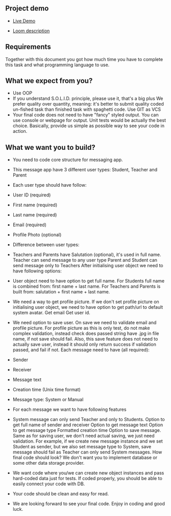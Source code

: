 ## Project demo

- [Live Demo](https://stephnna.github.io/message-app/dist/)

- [Loom description](https://www.loom.com/share/edb58e65209548e3a70d8746d142ba19)

## Requirements

Together with this document you got how much time you have to complete this task and what programming language to use.

## What we expect from you?
- Use OOP
- If you understand S.O.L.I.D. principle, please use it, that's a big plus
We prefer quality over quantity, meaning: it's better to submit quality coded un-fished task than finished task with spaghetti code.
Use GIT as VCS
- Your final code does not need to have "fancy" styled output. You can use console or webpage for output. Unit tests would be actually the best choice. Basically, provide us simple as possible way to see your code in action.
## What we want you to build?
- You need to code core structure for messaging app.

- This message app have 3 different user types: Student, Teacher and Parent

- Each user type should have follow:

- User ID (required)
- First name (required)
- Last name (required)
- Email (required)
- Profile Photo (optional)
- Difference between user types:

- Teachers and Parents have Salutation (optional), it's used in full name.
Teacher can send message to any user type
Parent and Student can send message only to Teachers
After initialising user object we need to have following options:

- User object need to have option to get full name.
For Students full name is combined from: first name + last name.
For Teachers and Parents is built from: salutation + first name + last name.
- We need a way to get profile picture. If we don't set profile picture on initialising user object, we need to have option to get path/url to default system avatar.
Get email
Get user id.
- We need option to save user. On save we need to validate email and profile picture. For profile picture as this is only test, do not make complex validation, instead check does passed string have .jpg in file name, if not save should fail.
Also, this save feature does not need to actually save user, instead it should only return success if validation passed, and fail if not.
Each message need to have (all required):

- Sender
- Receiver
- Message text
- Creation time (Unix time format)
- Message type: System or Manual
- For each message we want to have following features

- System message can only send Teacher and only to Students.
Option to get full name of sender and receiver
Option to get message text
Option to get message type
Formatted creation time
Option to save message. Same as for saving user, we don't need actual saving, we just need validation.
For example, if we create new message instance and we set Student as sender, but we also set message type to System, save message should fail as Teacher can only send System messages.
How final code should look?
We don't want you to implement database or some other data storage provider.

- We want code where you/we can create new object instances and pass hard-coded data just for tests. If coded properly, you should be able to easily connect your code with DB.

- Your code should be clean and easy for read.

- We are looking forward to see your final code.
Enjoy in coding and good luck.
